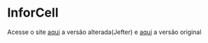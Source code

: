 # InforCell
Acesse o site [aqui](https://jefterrocha.github.io/InforCell) a versão alterada(Jefter)
e [aqui](https://jefterrocha.github.io/InforCell/v1) a versão original
